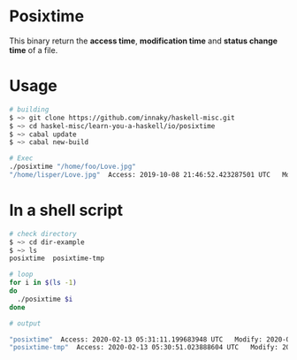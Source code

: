 # Posixtime
This binary return the __access time__, __modification time__ and __status change time__ of a file.

# Usage

```bash
# building
$ ~> git clone https://github.com/innaky/haskell-misc.git
$ ~> cd haskel-misc/learn-you-a-haskell/io/posixtime
$ ~> cabal update
$ ~> cabal new-build

# Exec
./posixtime "/home/foo/Love.jpg"
"/home/lisper/Love.jpg"	 Access: 2019-10-08 21:46:52.423287501 UTC	 Modify: 2018-05-14 04:14:17.501787194 UTC	 Change: 2018-08-17 21:44:16.479672482 UTC

```

# In a shell script

```bash
# check directory
$ ~> cd dir-example
$ ~> ls
posixtime  posixtime-tmp

# loop
for i in $(ls -1)
do
  ./posixtime $i
done

# output

"posixtime"	 Access: 2020-02-13 05:31:11.199683948 UTC	 Modify: 2020-02-13 05:30:51.435884439 UTC	 Change: 2020-02-13 05:30:51.435884439 UTC
"posixtime-tmp"	 Access: 2020-02-13 05:30:51.023888604 UTC	 Modify: 2020-02-13 05:30:50.999888846 UTC	 Change: 2020-02-13 05:30:50.999888846 UTC

```

